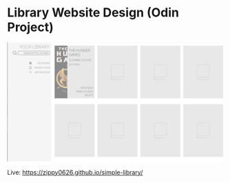 # Library Website Design (Odin Project)

<img src="preview.png" alt="preview" width="800">

Live: https://zippy0626.github.io/simple-library/